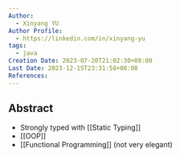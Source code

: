 ```yaml
---
Author:
  - Xinyang YU
Author Profile:
  - https://linkedin.com/in/xinyang-yu
tags:
  - java
Creation Date: 2023-07-20T21:02:30+08:00
Last Date: 2023-12-15T23:31:58+08:00
References: 
---
```

## Abstract
- Strongly typed with [[Static Typing]]
- [[OOP]]
- [[Functional Programming]] (not very elegant)
